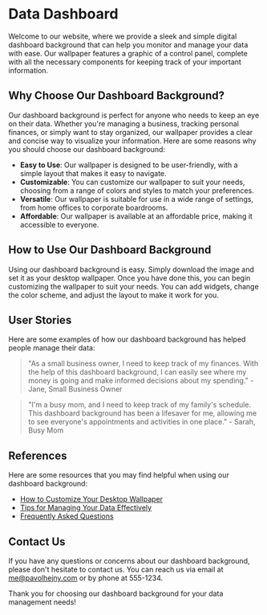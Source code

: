 <!--font:Alegreya-->

# Data Dashboard

Welcome to our website, where we provide a sleek and simple digital dashboard background that can help you monitor and manage your data with ease. Our wallpaper features a graphic of a control panel, complete with all the necessary components for keeping track of your important information.

## Why Choose Our Dashboard Background?

Our dashboard background is perfect for anyone who needs to keep an eye on their data. Whether you're managing a business, tracking personal finances, or simply want to stay organized, our wallpaper provides a clear and concise way to visualize your information. Here are some reasons why you should choose our dashboard background:

-   **Easy to Use**: Our wallpaper is designed to be user-friendly, with a simple layout that makes it easy to navigate.
-   **Customizable**: You can customize our wallpaper to suit your needs, choosing from a range of colors and styles to match your preferences.
-   **Versatile**: Our wallpaper is suitable for use in a wide range of settings, from home offices to corporate boardrooms.
-   **Affordable**: Our wallpaper is available at an affordable price, making it accessible to everyone.

## How to Use Our Dashboard Background

Using our dashboard background is easy. Simply download the image and set it as your desktop wallpaper. Once you have done this, you can begin customizing the wallpaper to suit your needs. You can add widgets, change the color scheme, and adjust the layout to make it work for you.

## User Stories

Here are some examples of how our dashboard background has helped people manage their data:

> "As a small business owner, I need to keep track of my finances. With the help of this dashboard background, I can easily see where my money is going and make informed decisions about my spending." - Jane, Small Business Owner

> "I'm a busy mom, and I need to keep track of my family's schedule. This dashboard background has been a lifesaver for me, allowing me to see everyone's appointments and activities in one place." - Sarah, Busy Mom

## References

Here are some resources that you may find helpful when using our dashboard background:

-   [How to Customize Your Desktop Wallpaper](#)
-   [Tips for Managing Your Data Effectively](#)
-   [Frequently Asked Questions](#)

## Contact Us

If you have any questions or concerns about our dashboard background, please don't hesitate to contact us. You can reach us via email at me@pavolhejny.com or by phone at 555-1234.

Thank you for choosing our dashboard background for your data management needs!

<!--

Write me content for website with wallpaper which alt text is:

"A wallpaper with a simple graphic of a digital dashboard or control panel, with space for monitoring and managing data."

The name/title of the page should not be 1:1 copy of the alt text but rather a real content of the website which is using this wallpaper.

- Use markdown format
- Start with heading
- Heading should be short and concise
- The content should look like a real website
- The website should not be about the wallpaper, wallpaper is just a related background
- Heading should be contain work "wallpaper" or "background"
- Include real sections like references, contact, user stories, etc. use things relevant to the page purpose.
- Feel free to use structure like headings, bullets, numbering, blockquotes, paragraphs, horizontal lines, etc.
- You can use formatting like bold or _italic_
- You can include UTF-8 emojis
- Links should be only #hash anchors (and you can refer to the document itself)
- Do not include images


---


# Dashboard Background for Your Data Management Needs

Welcome to our website, where we provide a sleek and simple digital dashboard background that can help you monitor and manage your data with ease. Our wallpaper features a graphic of a control panel, complete with all the necessary components for keeping track of your important information.

## Why Choose Our Dashboard Background?

Our dashboard background is perfect for anyone who needs to keep an eye on their data. Whether you're managing a business, tracking personal finances, or simply want to stay organized, our wallpaper provides a clear and concise way to visualize your information. Here are some reasons why you should choose our dashboard background:

- **Easy to Use**: Our wallpaper is designed to be user-friendly, with a simple layout that makes it easy to navigate.
- **Customizable**: You can customize our wallpaper to suit your needs, choosing from a range of colors and styles to match your preferences.
- **Versatile**: Our wallpaper is suitable for use in a wide range of settings, from home offices to corporate boardrooms.
- **Affordable**: Our wallpaper is available at an affordable price, making it accessible to everyone.

## How to Use Our Dashboard Background

Using our dashboard background is easy. Simply download the image and set it as your desktop wallpaper. Once you have done this, you can begin customizing the wallpaper to suit your needs. You can add widgets, change the color scheme, and adjust the layout to make it work for you.

## User Stories

Here are some examples of how our dashboard background has helped people manage their data:

> "As a small business owner, I need to keep track of my finances. With the help of this dashboard background, I can easily see where my money is going and make informed decisions about my spending." - Jane, Small Business Owner

> "I'm a busy mom, and I need to keep track of my family's schedule. This dashboard background has been a lifesaver for me, allowing me to see everyone's appointments and activities in one place." - Sarah, Busy Mom

## References

Here are some resources that you may find helpful when using our dashboard background:

- [How to Customize Your Desktop Wallpaper](#)
- [Tips for Managing Your Data Effectively](#)
- [Frequently Asked Questions](#)

## Contact Us

If you have any questions or concerns about our dashboard background, please don't hesitate to contact us. You can reach us via email at me@pavolhejny.com or by phone at 555-1234.

Thank you for choosing our dashboard background for your data management needs!

-->
